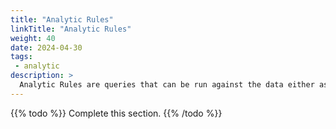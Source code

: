 ```yaml
---
title: "Analytic Rules"
linkTitle: "Analytic Rules"
weight: 40
date: 2024-04-30
tags: 
 - analytic
description: >
  Analytic Rules are queries that can be run against the data either as it is ingested or on a scheduled basis.
---
```


{{% todo %}}
Complete this section.
{{% /todo %}}

